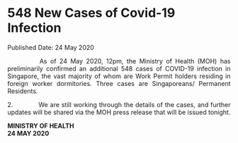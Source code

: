 <html>
    <meta http-equiv="Content-Type" content="text/html; charset=utf-8"/>
    <meta charset="utf-8"/>
    <title>548 New Cases of Covid-19 Infection</title>
    <body><h1>548 New Cases of Covid-19 Infection</h1>
    <p>Published Date: 24 May 2020</p> <div style="text-align: justify;"><p>&nbsp;&nbsp;&nbsp;&nbsp;&nbsp;&nbsp;&nbsp;&nbsp;&nbsp; As of 24 May 2020, 12pm, the Ministry of Health (MOH) has preliminarily confirmed an additional 548 cases of COVID-19 infection in Singapore, the vast majority of whom are Work Permit holders residing in foreign worker dormitories. Three cases are Singaporeans/ Permanent Residents. </p><p>2.&nbsp;&nbsp;&nbsp;&nbsp;&nbsp;&nbsp;&nbsp;&nbsp;&nbsp;&nbsp;&nbsp; We are still working through the details of the cases, and further updates will be shared via the MOH press release that will be issued tonight. </p><p><strong>MINISTRY OF HEALTH<br>24 MAY 2020</strong></p><span style="font-family: Arial;"><span style="font-size: 14px;"><strong><br></strong></span></span></div><br></body>
</html>